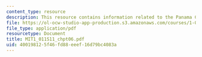 ```yaml
---
content_type: resource
description: This resource contains information related to the Panama Canal.
file: https://ol-ocw-studio-app-production.s3.amazonaws.com/courses/1-011-project-evaluation-spring-2011/400198125f46fd88eeef16d79bc4083a_MIT1_011S11_chpt06.pdf
file_type: application/pdf
resourcetype: Document
title: MIT1_011S11_chpt06.pdf
uid: 40019812-5f46-fd88-eeef-16d79bc4083a
---
```

